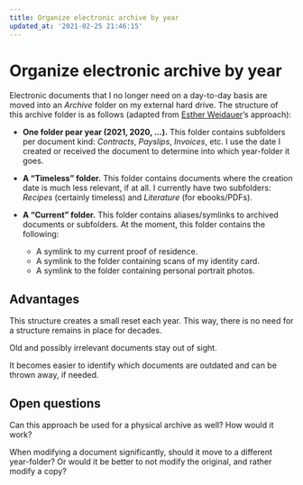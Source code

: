 ```yaml
---
title: Organize electronic archive by year
updated_at: '2021-02-25 21:46:15'
---
```


# Organize electronic archive by year
Electronic documents that I no longer need on a day-to-day basis are moved into an *Archive* folder on my external hard drive. The structure of this archive folder is as follows (adapted from [Esther Weidauer](https://www.selfawaresoup.com/)’s approach):

* **One folder pear year (2021, 2020, …).** This folder contains subfolders per document kind: *Contracts*, *Payslips*, *Invoices*, etc. I use the date I created or received the document to determine into which year-folder it goes.

* **A “Timeless” folder.** This folder contains documents where the creation date is much less relevant, if at all. I currently have two subfolders: *Recipes* (certainly timeless) and *Literature* (for ebooks/PDFs).

* **A “Current” folder.** This folder contains aliases/symlinks to archived documents or subfolders. At the moment, this folder contains the following:
	* A symlink to my current proof of residence.
	* A symlink to the folder containing scans of my identity card.
	* A symlink to the folder containing personal portrait photos.

## Advantages
This structure creates a small reset each year. This way, there is no need for a structure remains in place for decades.

Old and possibly irrelevant documents stay out of sight.

It becomes easier to identify which documents are outdated and can be thrown away, if needed.

## Open questions
Can this approach be used for a physical archive as well? How would it work?

When modifying a document significantly, should it move to a different year-folder? Or would it be better to not modify the original, and rather modify a copy?